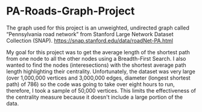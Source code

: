 # PA-Roads-Graph-Project

The graph used for this project is an unweighted, undirected graph called “Pennsylvania road network” from Stanford Large Network Dataset Collection (SNAP).
https://snap.stanford.edu/data/roadNet-PA.html 

My goal for this project was to get the average length of the shortest path from one node to all the other nodes using a Breadth-First Search. I also wanted to find the nodes (interesections) with the shortest average path length highlighting their centrality. Unfortunately, the dataset was very large (over 1,000,000 vertices and 3,000,000 edges, diameter (longest shortest path) of 786) so the code was going to take over eight hours to run, therefore, I took a sample of 50,000 vertices. This limits the effectiveness of the centrality measure because it doesn't include a large portion of the data.
